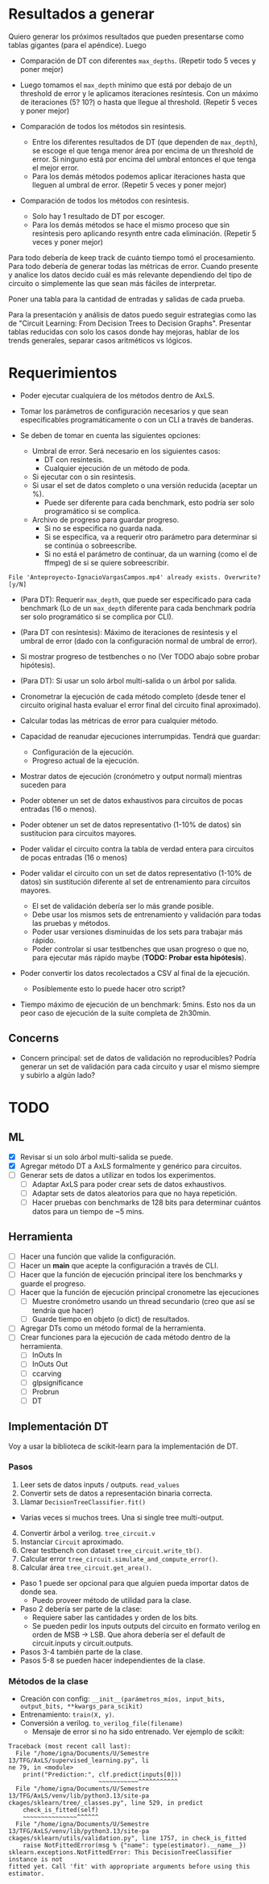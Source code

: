 # Resultados a generar

Quiero generar los próximos resultados que pueden presentarse como tablas
gigantes (para el apéndice). Luego

- Comparación de DT con diferentes `max_depths`. (Repetir todo 5 veces y poner mejor)

- Luego tomamos el `max_depth` mínimo que está por debajo de un threshold de
  error y le aplicamos iteraciones resíntesis. Con un máximo de iteraciones (5?
  10?) o hasta que llegue al threshold. (Repetir 5 veces y poner mejor)

- Comparación de todos los métodos sin resíntesis.
  - Entre los diferentes resultados de DT (que dependen de `max_depth`), se
  escoge el que tenga menor área por encima de un threshold de error. Si ninguno
  está por encima del umbral entonces el que tenga el mejor error.
  - Para los demás métodos podemos aplicar iteraciones hasta que lleguen al
  umbral de error. (Repetir 5 veces y poner mejor)

- Comparación de todos los métodos con resíntesis.
  - Solo hay 1 resultado de DT por escoger.
  - Para los demás métodos se hace el mismo proceso que sin resíntesis pero
    aplicando resynth entre cada eliminación. (Repetir 5 veces y poner mejor)

Para todo debería de keep track de cuánto tiempo tomó el procesamiento.
Para todo debería de generar todas las métricas de error. Cuando presente y
analice los datos decido cuál es más relevante dependiendo del tipo de circuito
o simplemente las que sean más fáciles de interpretar.

Poner una tabla para la cantidad de entradas y salidas de cada prueba.

Para la presentación y análisis de datos puedo seguir estrategias como las de
"Circuit Learning: From Decision Trees to Decision Graphs". Presentar tablas
reducidas con solo los casos donde hay mejoras, hablar de los trends generales,
separar casos aritméticos vs lógicos.

# Requerimientos

- Poder ejecutar cualquiera de los métodos dentro de AxLS.

- Tomar los parámetros de configuración necesarios y que sean especificables
  programáticamente o con un CLI a través de banderas.

- Se deben de tomar en cuenta las siguientes opciones:
  - Umbral de error. Será necesario en los siguientes casos:
    - DT con resíntesis.
    - Cualquier ejecución de un método de poda.
  - Si ejecutar con o sin resíntesis.
  - Si usar el set de datos completo o una versión reducida (aceptar un %).
    - Puede ser diferente para cada benchmark, esto podría ser solo programático
      si se complica.
  - Archivo de progreso para guardar progreso.
    - Si no se especifica no guarda nada.
    - Si se especifica, va a requerir otro parámetro para determinar si se
    continúa o sobreescribe.
    - Si no está el parámetro de continuar, da un warning (como el de ffmpeg) de
    si se quiere sobreescribir.
```
File 'Anteproyecto-IgnacioVargasCampos.mp4' already exists. Overwrite? [y/N]
```
  - (Para DT): Requerir `max_depth`, que puede ser especificado para cada
  benchmark (Lo de un `max_depth` diferente para cada benchmark podría ser solo
  programático si se complica por CLI).
  - (Para DT con resíntesis): Máximo de iteraciones de resíntesis y el umbral
  de error (dado con la configuración normal de umbral de error).
  - Si mostrar progreso de testbenches o no (Ver TODO abajo sobre probar
  hipótesis).
  - (Para DT): Si usar un solo árbol multi-salida o un árbol por salida.

- Cronometrar la ejecución de cada método completo (desde tener el circuito
original hasta evaluar el error final del circuito final aproximado).

- Calcular todas las métricas de error para cualquier método.

- Capacidad de reanudar ejecuciones interrumpidas. Tendrá que guardar:
    - Configuración de la ejecución.
    - Progreso actual de la ejecución.

- Mostrar datos de ejecución (cronómetro y output normal) mientras suceden para

- Poder obtener un set de datos exhaustivos para circuitos de pocas entradas (16 o menos).
- Poder obtener un set de datos representativo (1-10% de datos) sin sustitucion para circuitos mayores.

- Poder validar el circuito contra la tabla de verdad entera para circuitos de pocas entradas (16 o menos)
- Poder validar el circuito con un set de datos representativo (1-10% de datos) sin sustitución diferente al set de entrenamiento para circuitos mayores.
  - El set de validación debería ser lo más grande posible.
  - Debe usar los mismos sets de entrenamiento y validación para todas las
  pruebas y métodos.
  - Poder usar versiones disminuidas de los sets para trabajar más rápido.
  - Poder controlar si usar testbenches que usan progreso o que no, para
  ejecutar más rápido maybe (**TODO: Probar esta hipótesis**).

- Poder convertir los datos recolectados a CSV al final de la ejecución.
  - Posiblemente esto lo puede hacer otro script?

- Tiempo máximo de ejecución de un benchmark: 5mins. Esto nos da un peor caso de
  ejecución de la suite completa de 2h30min.

## Concerns

- Concern principal: set de datos de validación no reproducibles? Podría
generar un set de validación para cada circuito y usar el mismo siempre y
subirlo a algún lado?

# TODO

## ML

- [x] Revisar si un solo árbol multi-salida se puede.
- [x] Agregar método DT a AxLS formalmente y genérico para circuitos.
- [ ] Generar sets de datos a utilizar en todos los experimentos.
  - [ ] Adaptar AxLS para poder crear sets de datos exhaustivos.
  - [ ] Adaptar sets de datos aleatorios para que no haya repetición.
  - [ ] Hacer pruebas con benchmarks de 128 bits para determinar cuántos datos
        para un tiempo de ~5 mins.

## Herramienta

- [ ] Hacer una función que valide la configuración.
- [ ] Hacer un __main__ que acepte la configuración a través de CLI.
- [ ] Hacer que la función de ejecución principal itere los benchmarks y guarde
      el progreso.
- [ ] Hacer que la función de ejecución principal cronometre las ejecuciones
    - [ ] Muestre cronómetro usando un thread secundario (creo que así se
    tendría que hacer)
    - [ ] Guarde tiempo en objeto (o dict) de resultados.
- [ ] Agregar DTs como un método formal de la herramienta.
- [ ] Crear funciones para la ejecución de cada método dentro de la herramienta.
  - [ ] InOuts In
  - [ ] InOuts Out
  - [ ] ccarving
  - [ ] glpsignificance
  - [ ] Probrun
  - [ ] DT

## Implementación DT

Voy a usar la biblioteca de scikit-learn para la implementación de DT.

### Pasos

1. Leer sets de datos inputs / outputs. `read_values`
2. Convertir sets de datos a representación binaria correcta.
3. Llamar `DecisionTreeClassifier.fit()`
  - Varias veces si muchos trees. Una si single tree multi-output.
4. Convertir árbol a verilog. `tree_circuit.v`
5. Instanciar `Circuit` aproximado.
6. Crear testbench con dataset `tree_circuit.write_tb()`.
7. Calcular error `tree_circuit.simulate_and_compute_error()`.
8. Calcular área `tree_circuit.get_area()`.

- Paso 1 puede ser opcional para que alguien pueda importar datos de donde sea.
  - Puedo proveer método de utilidad para la clase.
- Paso 2 debería ser parte de la clase:
  - Requiere saber las cantidades y orden de los bits.
  - Se pueden pedir los inputs outputs del circuito en formato verilog en orden
  de MSB -> LSB. Que ahora debería ser el default de circuit.inputs y
  circuit.outputs.
- Pasos 3-4 también parte de la clase.
- Pasos 5-8 se pueden hacer independientes de la clase.

### Métodos de la clase

- Creación con config: `__init__(parámetros_míos, input_bits, output_bits, **kwargs_para_scikit)`
- Entrenamiento: `train(X, y)`.
- Conversión a verilog. `to_verilog_file(filename)`
  - Mensaje de error si no ha sido entrenado. Ver ejemplo de scikit:

```
Traceback (most recent call last):
  File "/home/igna/Documents/U/Semestre 13/TFG/AxLS/supervised_learning.py", li
ne 79, in <module>
    print("Prediction:", clf.predict(inputs[0]))
                         ~~~~~~~~~~~^^^^^^^^^^^
  File "/home/igna/Documents/U/Semestre 13/TFG/AxLS/venv/lib/python3.13/site-pa
ckages/sklearn/tree/_classes.py", line 529, in predict
    check_is_fitted(self)
    ~~~~~~~~~~~~~~~^^^^^^
  File "/home/igna/Documents/U/Semestre 13/TFG/AxLS/venv/lib/python3.13/site-pa
ckages/sklearn/utils/validation.py", line 1757, in check_is_fitted
    raise NotFittedError(msg % {"name": type(estimator).__name__})
sklearn.exceptions.NotFittedError: This DecisionTreeClassifier instance is not
fitted yet. Call 'fit' with appropriate arguments before using this estimator.
```
